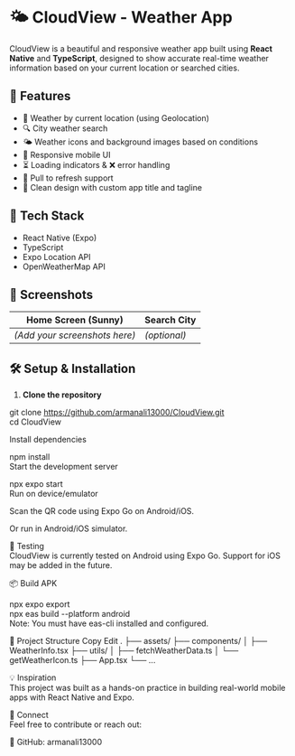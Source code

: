 # 🌤️ CloudView - Weather App

CloudView is a beautiful and responsive weather app built using **React Native** and **TypeScript**, designed to show accurate real-time weather information based on your current location or searched cities.

## 🚀 Features

- 📍 Weather by current location (using Geolocation)
- 🔍 City weather search
- 🌤️ Weather icons and background images based on conditions
- 📱 Responsive mobile UI
- ⏳ Loading indicators & ❌ error handling
- 🧭 Pull to refresh support
- 🎨 Clean design with custom app title and tagline

## 🔧 Tech Stack

- React Native (Expo)
- TypeScript
- Expo Location API
- OpenWeatherMap API

## 📸 Screenshots

| Home Screen (Sunny) | Search City |
|---------------------|-------------|
| *(Add your screenshots here)* | *(optional)* |

## 🛠️ Setup & Installation

1. **Clone the repository**

git clone https://github.com/armanali13000/CloudView.git <br>
cd CloudView


Install dependencies

npm install <br>
Start the development server

npx expo start <br>
Run on device/emulator

Scan the QR code using Expo Go on Android/iOS.

Or run in Android/iOS simulator.

🧪 Testing <br>
CloudView is currently tested on Android using Expo Go. Support for iOS may be added in the future.

📦 Build APK <br>

npx expo export <br>
npx eas build --platform android <br>
Note: You must have eas-cli installed and configured.

📁 Project Structure
Copy
Edit
.
├── assets/
├── components/
│   ├── WeatherInfo.tsx
├── utils/
│   ├── fetchWeatherData.ts
│   └── getWeatherIcon.ts
├── App.tsx
└── ...



💡 Inspiration <br>
This project was built as a hands-on practice in building real-world mobile apps with React Native and Expo.

🤝 Connect <br>
Feel free to contribute or reach out:

🔗 GitHub: armanali13000
